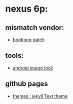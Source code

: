 # nexus 6p:
## mismatch vendor:
- [bootloop patch](https://forum.xda-developers.com/nexus-6p/general/nexus-6p-vendor-bootloader-radio-t3776039)




## tools:
- [android image tool: ](https://github.com/osm0sis/Android-Image-Kitchen.git)



## github pages
- [themes :  jekyll Text theme](https://github.com/kitian616/jekyll-TeXt-theme.git)
